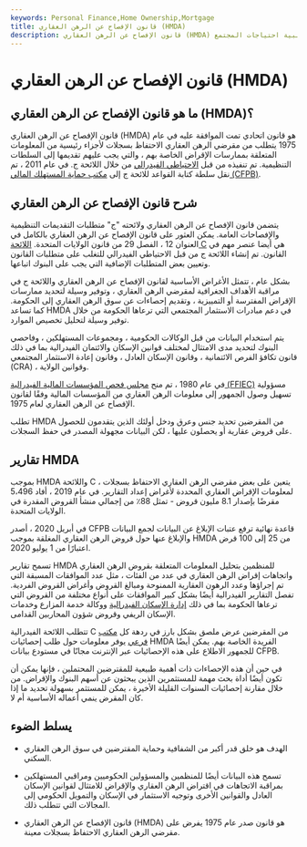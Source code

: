 ```yaml
---
keywords: Personal Finance,Home Ownership,Mortgage
title: قانون الإفصاح عن الرهن العقاري (HMDA)
description: قانون الإفصاح عن الرهن العقاري (HMDA) هو قانون اتحادي يفرض على المقرضين الاحتفاظ بسجلات حول الرهون العقارية الفردية للمساعدة في الكشف عما إذا كانوا يمتثلون لقوانين الإسكان العادلة وتلبية احتياجات المجتمع.
---
```


# قانون الإفصاح عن الرهن العقاري (HMDA)
## ما هو قانون الإفصاح عن الرهن العقاري (HMDA)؟

قانون الإفصاح عن الرهن العقاري (HMDA) هو قانون اتحادي تمت الموافقة عليه في عام 1975 يتطلب من مقرضي الرهن العقاري الاحتفاظ بسجلات لأجزاء رئيسية من المعلومات المتعلقة بممارسات الإقراض الخاصة بهم ، والتي يجب عليهم تقديمها إلى السلطات التنظيمية. تم تنفيذه من قبل [الاحتياطي الفيدرالي](/federalreservebank) من خلال اللائحة ج. في عام 2011 ، تم نقل سلطة كتابة القواعد للائحة ج إلى [مكتب حماية المستهلك المالي (CFPB)](/consumer-financial-protection-bureau-cfpb).

## شرح قانون الإفصاح عن الرهن العقاري

يتضمن قانون الإفصاح عن الرهن العقاري ولائحته "ج" متطلبات التقديمات التنظيمية والإفصاحات العامة. يمكن العثور على قانون الإفصاح عن الرهن العقاري بالكامل في العنوان 12 ، الفصل 29 من قانون الولايات المتحدة. [اللائحة C](/regulation-c) هي أيضا عنصر مهم في القانون. تم إنشاء اللائحة ج من قبل الاحتياطي الفيدرالي للتغلب على متطلبات القانون وتعيين بعض المتطلبات الإضافية التي يجب على البنوك اتباعها.

بشكل عام ، تتمثل الأغراض الأساسية لقانون الإفصاح عن الرهن العقاري واللائحة ج في مراقبة الأهداف الجغرافية لمقرضي الرهن العقاري ، وتوفير وسيلة لتحديد ممارسات الإقراض المفترسة أو التمييزية ، وتقديم إحصاءات عن سوق الرهن العقاري إلى الحكومة. كما تساعد HMDA في دعم مبادرات الاستثمار المجتمعي التي ترعاها الحكومة من خلال توفير وسيلة لتحليل تخصيص الموارد.

يتم استخدام البيانات من قبل الوكالات الحكومية ، ومجموعات المستهلكين ، وفاحصي البنوك لتحديد مدى الامتثال لمختلف قوانين الإسكان والائتمان الفيدرالية بما في ذلك قانون تكافؤ الفرص الائتمانية ، وقانون الإسكان العادل ، وقانون إعادة الاستثمار المجتمعي (CRA) ، وقوانين الولاية.

في عام 1980 ، تم منح [مجلس فحص المؤسسات المالية الفيدرالية (FFIEC)](/ffiec) مسؤولية تسهيل وصول الجمهور إلى معلومات الرهن العقاري من المؤسسات المالية وفقًا لقانون الإفصاح عن الرهن العقاري لعام 1975.

تطلب HMDA من المقرضين تحديد جنس وعرق ودخل أولئك الذين يتقدمون للحصول على قروض عقارية أو يحصلون عليها ، لكن البيانات مجهولة المصدر في حفظ السجلات.

## تقارير HMDA

بموجب HMDA واللائحة C ، يتعين على بعض مقرضي الرهن العقاري الاحتفاظ بسجلات لمعلومات الإقراض العقاري المحددة لأغراض إعداد التقارير. في عام 2019 ، أفاد 5،496 مقرضًا بإصدار 8.1 مليون قروض - تمثل 88٪ من إجمالي منشأ القروض المقدرة في الولايات المتحدة.

في أبريل 2020 ، أصدر CFPB قاعدة نهائية ترفع عتبات الإبلاغ عن البيانات لجمع البيانات والإبلاغ عنها حول قروض الرهن العقاري المغلقة بموجب HMDA من 25 إلى 100 قرض اعتبارًا من 1 يوليو 2020.

تسمح تقارير HMDA للمنظمين بتحليل المعلومات المتعلقة بقروض الرهن العقاري واتجاهات إقراض الرهن العقاري في عدد من الفئات ، مثل عدد الموافقات المسبقة التي تم إجراؤها وعدد الرهون العقارية الممنوحة ومبالغ القروض وأغراض القروض الفردية. تفصل التقارير الفيدرالية أيضًا بشكل كبير الموافقات على أنواع مختلفة من القروض التي ترعاها الحكومة بما في ذلك [إدارة الإسكان الفيدرالية](/federal-housing-administration) ووكالة خدمة المزارع وخدمات الإسكان الريفي وقروض شؤون المحاربين القدامى.

تتطلب اللائحة الفيدرالية C من المقرضين عرض ملصق بشكل بارز في ردهة كل [مكتب فرعي](/branch-office) يوفر معلومات حول طلب إحصائيات HMDA الفريدة الخاصة بهم. يمكن أيضًا للجمهور الاطلاع على هذه الإحصائيات عبر الإنترنت مجانًا في مستودع بيانات CFPB.

في حين أن هذه الإحصاءات ذات أهمية طبيعية للمقترضين المحتملين ، فإنها يمكن أن تكون أيضًا أداة بحث مهمة للمستثمرين الذين يبحثون عن أسهم البنوك والإقراض. من خلال مقارنة إحصائيات السنوات القليلة الأخيرة ، يمكن للمستثمر بسهولة تحديد ما إذا كان المقرض ينمي أعماله الأساسية أم لا.

## يسلط الضوء

- الهدف هو خلق قدر أكبر من الشفافية وحماية المقترضين في سوق الرهن العقاري السكني.

- تسمح هذه البيانات أيضًا للمنظمين والمسؤولين الحكوميين ومراقبي المستهلكين بمراقبة الاتجاهات في اقتراض الرهن العقاري والإقراض للامتثال لقوانين الإسكان العادل والقوانين الأخرى وتوجيه الاستثمار في الإسكان والتمويل الحكومي إلى المجالات التي تتطلب ذلك.

- قانون الإفصاح عن الرهن العقاري (HMDA) هو قانون صدر عام 1975 يفرض على مقرضي الرهن العقاري الاحتفاظ بسجلات معينة.

